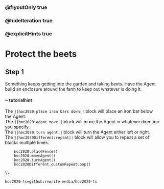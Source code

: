 ### @flyoutOnly true
### @hideIteration true
### @explicitHints true

# Protect the beets

## Step 1
Something keeps getting into the garden and taking beets. Have the Agent build an enclosure around the farm to keep out whatever is doing it.

#### ~ tutorialhint 
The ``||hoc2020:place iron bars down||`` block will place an iron bar below the Agent.  
The ``||hoc2020:agent move||`` block will move the Agent in whatever direction you specify.  
The ``||hoc2020:turn agent||`` block will turn the Agent either left or right.  
The ``||hoc2020Different:repeat||`` block will allow you to repeat a set of blocks multiple times.


```ghost
    hoc2020.placeFence()
    hoc2020.moveAgent()
    hoc2020.turnAgent()  
    hoc2020Different.customRepeatLoop()
```
```template
\\
```
```package
hoc2020-ts=github:rewrite-media/hoc2020-ts
```